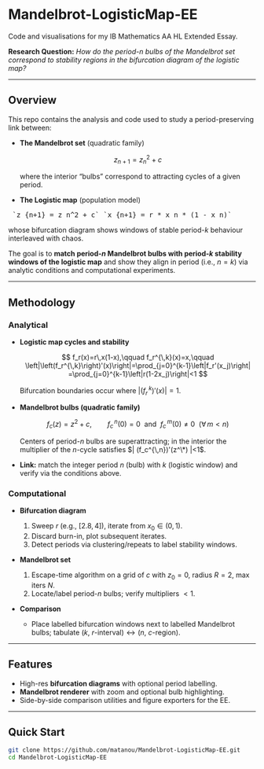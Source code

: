
# Mandelbrot-LogisticMap-EE

Code and visualisations for my IB Mathematics AA HL Extended Essay.

**Research Question:** *How do the period-n bulbs of the Mandelbrot set correspond to stability regions in the bifurcation diagram of the logistic map?*

---

## Overview

This repo contains the analysis and code used to study a period-preserving link between:

- **The Mandelbrot set** (quadratic family)

  $$
  z_{n+1}=z_n^2+c
  $$

  where the interior “bulbs” correspond to attracting cycles of a given period.

- **The Logistic map** (population model)

<pre> `z_{n+1} = z_n^2 + c` `x_{n+1} = r * x_n * (1 - x_n)` </pre>

  whose bifurcation diagram shows windows of stable period-$k$ behaviour interleaved with chaos.

The goal is to **match period-$n$ Mandelbrot bulbs with period-$k$ stability windows of the logistic map** and show they align in period (i.e., $n=k$) via analytic conditions and computational experiments.

---

## Methodology

### Analytical

- **Logistic map cycles and stability**

  $$
  f_r(x)=r\,x(1-x),\qquad f_r^{\,k}(x)=x,\qquad
  \left|\left(f_r^{\,k}\right)'(x)\right|=\prod_{j=0}^{k-1}\left|f_r'(x_j)\right|
  =\prod_{j=0}^{k-1}\left|r(1-2x_j)\right|<1
  $$

  Bifurcation boundaries occur where $\left|\left(f_r^{\,k}\right)'(x)\right|=1$.

- **Mandelbrot bulbs (quadratic family)**

  $$
  f_c(z)=z^2+c,\qquad
  f_c^{\,n}(0)=0 \ \text{ and }\ f_c^{\,m}(0)\neq 0 \ \ (\forall\, m<n)
  $$

  Centers of period-$n$ bulbs are superattracting; in the interior the multiplier of the $n$-cycle satisfies $| (f_c^{\,n})'(z^\*) |<1$.

- **Link:** match the integer period $n$ (bulb) with $k$ (logistic window) and verify via the conditions above.

### Computational

- **Bifurcation diagram**
  1. Sweep $r$ (e.g., $[2.8,4]$), iterate from $x_0\in(0,1)$.
  2. Discard burn-in, plot subsequent iterates.
  3. Detect periods via clustering/repeats to label stability windows.

- **Mandelbrot set**
  1. Escape-time algorithm on a grid of $c$ with $z_0=0$, radius $R=2$, max iters $N$.
  2. Locate/label period-$n$ bulbs; verify multipliers $<1$.

- **Comparison**
  - Place labelled bifurcation windows next to labelled Mandelbrot bulbs; tabulate $(k,\ r\text{-interval}) \leftrightarrow (n,\ c\text{-region})$.

---

## Features

- High-res **bifurcation diagrams** with optional period labelling.  
- **Mandelbrot renderer** with zoom and optional bulb highlighting.  
- Side-by-side comparison utilities and figure exporters for the EE.

---

## Quick Start

```bash
git clone https://github.com/matanou/Mandelbrot-LogisticMap-EE.git
cd Mandelbrot-LogisticMap-EE
